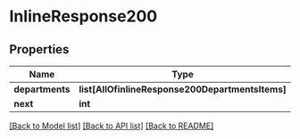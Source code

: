 # InlineResponse200

## Properties
Name | Type | Description | Notes
------------ | ------------- | ------------- | -------------
**departments** | **list[AllOfinlineResponse200DepartmentsItems]** |  | [optional] 
**next** | **int** |  | [optional] 

[[Back to Model list]](../README.md#documentation-for-models) [[Back to API list]](../README.md#documentation-for-api-endpoints) [[Back to README]](../README.md)

